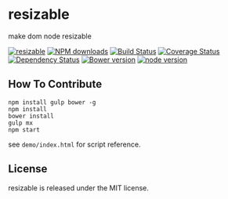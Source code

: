 # resizable

make dom node resizable

[![resizable](https://nodei.co/npm/modulex-resizable.png)](https://npmjs.org/package/modulex-resizable)
[![NPM downloads](http://img.shields.io/npm/dm/modulex-resizable.svg)](https://npmjs.org/package/modulex-resizable)
[![Build Status](https://secure.travis-ci.org/kissyteam/resizable.png?branch=master)](https://travis-ci.org/kissyteam/resizable)
[![Coverage Status](https://img.shields.io/coveralls/kissyteam/resizable.svg)](https://coveralls.io/r/kissyteam/resizable?branch=master)
[![Dependency Status](https://gemnasium.com/kissyteam/resizable.png)](https://gemnasium.com/kissyteam/resizable)
[![Bower version](https://badge.fury.io/bo/modulex-resizable.svg)](http://badge.fury.io/bo/modulex-resizable)
[![node version](https://img.shields.io/badge/node.js-%3E=_0.10-green.svg?style=flat-square)](http://nodejs.org/download/)

## How To Contribute

```
npm install gulp bower -g
npm install
bower install
gulp mx
npm start
```

see ``demo/index.html`` for script reference.

## License

resizable is released under the MIT license.
